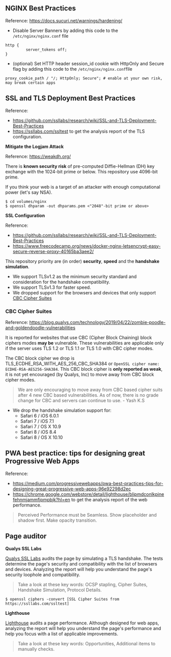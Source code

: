 ## NGINX Best Practices
Reference: https://docs.sucuri.net/warnings/hardening/

- Disable Server Banners by adding this code to the `/etc/nginx/nginx.conf` file

```
http {
         server_tokens off;
}
```

- (optional) Set HTTP header session_id cookie with HttpOnly and Secure flag by adding this code to the `/etc/nginx/nginx.conf`file

```
proxy_cookie_path / "/; HttpOnly; Secure"; # enable at your own risk, may break certain apps
```

## SSL and TLS Deployment Best Practices
Reference:
- https://github.com/ssllabs/research/wiki/SSL-and-TLS-Deployment-Best-Practices
- https://ssllabs.com/ssltest to get the analysis report of the TLS configuration.

**Mitigate the Logjam Attack**

Reference: https://weakdh.org/

There is **known security risk** of pre-computed Diffie-Hellman (DH) key exchange with the 1024-bit prime or below. This repository use 4096-bit prime.

If you think your web is a target of an attacker with enough computational power (let's say NSA).

```
$ cd volumes/nginx
$ openssl dhparam -out dhparams.pem <"2048"-bit prime or above>
```

**SSL Configuration**

Reference:
- https://github.com/ssllabs/research/wiki/SSL-and-TLS-Deployment-Best-Practices
- https://www.freecodecamp.org/news/docker-nginx-letsencrypt-easy-secure-reverse-proxy-40165ba3aee2/

This repository priority are (in order) **security**, **speed** and the **handshake simulation**.
- We support TLSv1.2 as the minimum security standard and consideration for the handshake compatibility.
- We support TLSv1.3 for faster speed.
- We dropped support for the browsers and devices that only support [CBC Cipher Suites](https://github.com/tempatkerja/docker-odoo-https#cbc-cipher-suites)

### CBC Cipher Suites

Reference: https://blog.qualys.com/technology/2019/04/22/zombie-poodle-and-goldendoodle-vulnerabilities

It is reported for websites that use CBC (Cipher Block Chaining) block ciphers modes **may be** vulnerable.
These vulnerabilities are applicable only if the server uses TLS 1.2 or TLS 1.1 or TLS 1.0 with CBC cipher modes.

The CBC block cipher we drop is TLS_ECDHE_RSA_WITH_AES_256_CBC_SHA384 or `OpenSSL cipher name: ECDHE-RSA-AES256-SHA384`.
This CBC block cipher is **only reported as weak**, it is not yet encouraged (by Qualys, Inc) to move away from CBC block cipher modes.

> We are only encouraging to move away from CBC based cipher suits after 4 new CBC based vulnerabilities. As of now, there is no grade change for CBC and servers can continue to use. - Yash K.S

- We drop the handshake simulation support for:
  - Safari 6 / iOS 6.0.1
  - Safari 7 / iOS 7.1
  - Safari 7 / OS X 10.9
  - Safari 8 / iOS 8.4
  - Safari 8 / OS X 10.10

## PWA best practice: tips for designing great Progressive Web Apps
Reference:
- https://medium.com/progressivewebapps/pwa-best-practices-tips-for-designing-great-progressive-web-apps-96e92298d2ec
- https://chrome.google.com/webstore/detail/lighthouse/blipmdconlkpinefehnmjammfjpmpbjk?hl=en to get the analysis report of the web performance.

> Perceived Performance must be Seamless. Show placeholder and shadow first. Make opacity transition.

## Page auditor

**Qualys SSL Labs**

[Qualys SSL Labs](https://ssllabs.com/ssltest) audits the page by simulating a TLS handshake. The tests determine the page's security and compatibility with the list of browsers and devices. Analyzing the report will help you understand the page's security loophole and compatibility.

> Take a look at these key words: OCSP stapling, Cipher Suites, Handshake Simulation, Protocol Details.

```
$ openssl ciphers -convert [SSL Cipher Suites from https://ssllabs.com/ssltest]
```

**Lighthouse**

[Lighthouse](https://chrome.google.com/webstore/detail/lighthouse/blipmdconlkpinefehnmjammfjpmpbjk?hl=en) audits a page performance. Although designed for web apps, analyzing the report will help you understand the page's performance and help you focus with a list of applicable improvements.

> Take a look at these key words: Opportunities, Additional items to manually checks.
